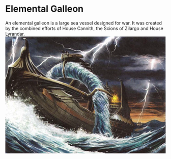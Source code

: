 # Elemental Galleon
An elemental galleon is a large sea vessel designed for war. It was created by the combined efforts of House Cannith, the Scions of Zilargo and House Lyrandar.
![](./elemental-galleon.png)
